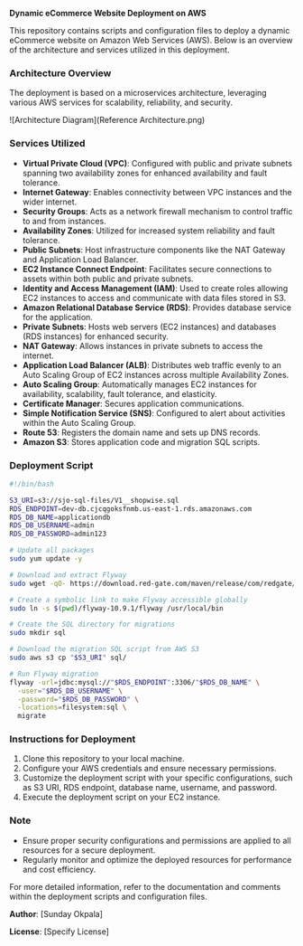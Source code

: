 **Dynamic eCommerce Website Deployment on AWS**

This repository contains scripts and configuration files to deploy a dynamic eCommerce website on Amazon Web Services (AWS). Below is an overview of the architecture and services utilized in this deployment.

### Architecture Overview

The deployment is based on a microservices architecture, leveraging various AWS services for scalability, reliability, and security.

![Architecture Diagram](Reference Architecture.png)

### Services Utilized

- **Virtual Private Cloud (VPC)**: Configured with public and private subnets spanning two availability zones for enhanced availability and fault tolerance.
- **Internet Gateway**: Enables connectivity between VPC instances and the wider internet.
- **Security Groups**: Acts as a network firewall mechanism to control traffic to and from instances.
- **Availability Zones**: Utilized for increased system reliability and fault tolerance.
- **Public Subnets**: Host infrastructure components like the NAT Gateway and Application Load Balancer.
- **EC2 Instance Connect Endpoint**: Facilitates secure connections to assets within both public and private subnets.
- **Identity and Access Management (IAM)**: Used to create roles allowing EC2 instances to access and communicate with data files stored in S3.
- **Amazon Relational Database Service (RDS)**: Provides database service for the application.
- **Private Subnets**: Hosts web servers (EC2 instances) and databases (RDS instances) for enhanced security.
- **NAT Gateway**: Allows instances in private subnets to access the internet.
- **Application Load Balancer (ALB)**: Distributes web traffic evenly to an Auto Scaling Group of EC2 instances across multiple Availability Zones.
- **Auto Scaling Group**: Automatically manages EC2 instances for availability, scalability, fault tolerance, and elasticity.
- **Certificate Manager**: Secures application communications.
- **Simple Notification Service (SNS)**: Configured to alert about activities within the Auto Scaling Group.
- **Route 53**: Registers the domain name and sets up DNS records.
- **Amazon S3**: Stores application code and migration SQL scripts.

### Deployment Script

```bash
#!/bin/bash

S3_URI=s3://sjo-sql-files/V1__shopwise.sql
RDS_ENDPOINT=dev-db.cjcqgoksfnmb.us-east-1.rds.amazonaws.com
RDS_DB_NAME=applicationdb
RDS_DB_USERNAME=admin
RDS_DB_PASSWORD=admin123

# Update all packages
sudo yum update -y

# Download and extract Flyway
sudo wget -qO- https://download.red-gate.com/maven/release/com/redgate/flyway/flyway-commandline/10.9.1/flyway-commandline-10.9.1-linux-x64.tar.gz | tar -xvz 

# Create a symbolic link to make Flyway accessible globally
sudo ln -s $(pwd)/flyway-10.9.1/flyway /usr/local/bin

# Create the SQL directory for migrations
sudo mkdir sql

# Download the migration SQL script from AWS S3
sudo aws s3 cp "$S3_URI" sql/

# Run Flyway migration
flyway -url=jdbc:mysql://"$RDS_ENDPOINT":3306/"$RDS_DB_NAME" \
  -user="$RDS_DB_USERNAME" \
  -password="$RDS_DB_PASSWORD" \
  -locations=filesystem:sql \
  migrate
```

### Instructions for Deployment

1. Clone this repository to your local machine.
2. Configure your AWS credentials and ensure necessary permissions.
3. Customize the deployment script with your specific configurations, such as S3 URI, RDS endpoint, database name, username, and password.
4. Execute the deployment script on your EC2 instance.

### Note

- Ensure proper security configurations and permissions are applied to all resources for a secure deployment.
- Regularly monitor and optimize the deployed resources for performance and cost efficiency.

For more detailed information, refer to the documentation and comments within the deployment scripts and configuration files.

**Author**: [Sunday Okpala]

**License**: [Specify License]
